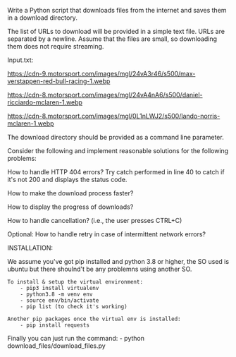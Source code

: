 Write a Python script that downloads files from the internet and saves them in a download directory.


The list of URLs to download will be provided in a simple text file. URLs are separated by a newline. Assume that the files are small, so downloading them does not require streaming.


Input.txt:

https://cdn-9.motorsport.com/images/mgl/24vA3r46/s500/max-verstappen-red-bull-racing-1.webp

https://cdn-8.motorsport.com/images/mgl/24vA4nA6/s500/daniel-ricciardo-mclaren-1.webp

https://cdn-8.motorsport.com/images/mgl/0L1nLWJ2/s500/lando-norris-mclaren-1.webp


The download directory should be provided as a command line parameter.


Consider the following and implement reasonable solutions for the following problems:


How to handle HTTP 404 errors?
Try catch performed in line 40 to catch if it's not 200 and displays the status code.

How to make the download process faster?

How to display the progress of downloads?

How to handle cancellation? (i.e., the user presses CTRL+C)

Optional: How to handle retry in case of intermittent network errors?

INSTALLATION:

We assume you've got pip installed and python 3.8 or higher, the SO used is ubuntu but there shoulnd't be any problemns using another SO.
    
    To install & setup the virtual environment:
        - pip3 install virtualenv
        - python3.8 -m venv env
        - source env/bin/activate
        - pip list (to check it's working)
    
    Another pip packages once the virtual env is installed:
        - pip install requests

Finally you can just run the command: 
    - python download_files/download_files.py